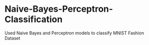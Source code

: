 # Naive-Bayes-Perceptron-Classification
Used Naive Bayes and Perceptron models to classify MNIST Fashion Dataset
